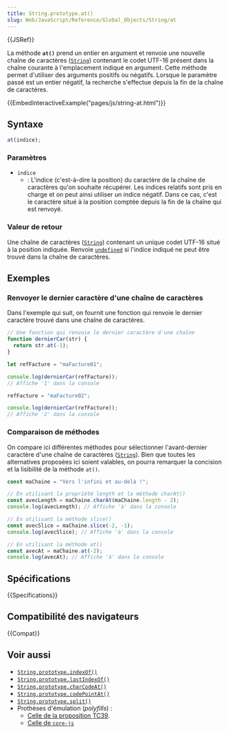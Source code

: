 ```yaml
---
title: String.prototype.at()
slug: Web/JavaScript/Reference/Global_Objects/String/at
---
```


{{JSRef}}

La méthode **`at()`** prend un entier en argument et renvoie une nouvelle chaîne de caractères ([`String`](/fr/docs/Web/JavaScript/Reference/Global_Objects/String)) contenant le codet UTF-16 présent dans la chaîne courante à l'emplacement indiqué en argument. Cette méthode permet d'utiliser des arguments positifs ou négatifs. Lorsque le paramètre passé est un entier négatif, la recherche s'effectue depuis la fin de la chaîne de caractères.

{{EmbedInteractiveExample("pages/js/string-at.html")}}

## Syntaxe

```js
at(indice);
```

### Paramètres

- `indice`
  - : L'indice (c'est-à-dire la position) du caractère de la chaîne de caractères qu'on souhaite récupérer. Les indices relatifs sont pris en charge et on peut ainsi utiliser un indice négatif. Dans ce cas, c'est le caractère situé à la position comptée depuis la fin de la chaîne qui est renvoyé.

### Valeur de retour

Une chaîne de caractères ([`String`](/fr/docs/Web/JavaScript/Reference/Global_Objects/String)) contenant un unique codet UTF-16 situé à la position indiquée. Renvoie [`undefined`](/fr/docs/Web/JavaScript/Reference/Global_Objects/undefined) si l'indice indiqué ne peut être trouvé dans la chaîne de caractères.

## Exemples

### Renvoyer le dernier caractère d'une chaîne de caractères

Dans l'exemple qui suit, on fournit une fonction qui renvoie le dernier caractère trouvé dans une chaîne de caractères.

```js
// Une fonction qui renvoie le dernier caractère d'une chaîne
function dernierCar(str) {
  return str.at(-1);
}

let refFacture = "maFacture01";

console.log(dernierCar(refFacture));
// Affiche '1' dans la console

refFacture = "maFacture02";

console.log(dernierCar(refFacture));
// Affiche '2' dans la console
```

### Comparaison de méthodes

On compare ici différentes méthodes pour sélectionner l'avant-dernier caractère d'une chaîne de caractères ([`String`](/fr/docs/Web/JavaScript/Reference/Global_Objects/String)). Bien que toutes les alternatives proposées ici soient valables, on pourra remarquer la concision et la lisibilité de la méthode `at()`.

```js
const maChaine = "Vers l'infini et au-delà !";

// En utilisant la propriété length et la méthode charAt()
const avecLength = maChaine.charAt(maChaine.length - 2);
console.log(avecLength); // Affiche 'à' dans la console

// En utilisant la méthode slice()
const avecSlice = maChaine.slice(-2, -1);
console.log(avecSlice); // Affiche 'à' dans la console

// En utilisant la méthode at()
const avecAt = maChaine.at(-2);
console.log(avecAt); // Affiche 'à' dans la console
```

## Spécifications

{{Specifications}}

## Compatibilité des navigateurs

{{Compat}}

## Voir aussi

- [`String.prototype.indexOf()`](/fr/docs/Web/JavaScript/Reference/Global_Objects/String/indexOf)
- [`String.prototype.lastIndexOf()`](/fr/docs/Web/JavaScript/Reference/Global_Objects/String/lastIndexOf)
- [`String.prototype.charCodeAt()`](/fr/docs/Web/JavaScript/Reference/Global_Objects/String/charCodeAt)
- [`String.prototype.codePointAt()`](/fr/docs/Web/JavaScript/Reference/Global_Objects/String/codePointAt)
- [`String.prototype.split()`](/fr/docs/Web/JavaScript/Reference/Global_Objects/String/split)
- Prothèses d'émulation (<i lang="en">polyfills</i>)&nbsp;:
  - [Celle de la proposition TC39](https://github.com/tc39/proposal-relative-indexing-method#polyfill).
  - [Celle de `core-js`](https://github.com/zloirock/core-js#ecmascript-string-and-regexp)
